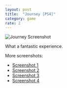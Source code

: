 ```yaml
---
layout: post
title:  "Journey [PS4]"
category: game
rate: 2
---
```


![Journey Screenshot](http://rmlewisuk.s3.amazonaws.com/Journey_20170204160100.jpg)

What a fantastic experience.

More screenshots:

- [Screenshot 1](http://rmlewisuk.s3.amazonaws.com/Journey_20170204162310.jpg)
- [Screenshot 2](http://rmlewisuk.s3.amazonaws.com/Journey_20170204173119.jpg)
- [Screenshot 3](http://rmlewisuk.s3.amazonaws.com/Journey_20170204173431.jpg)
- [Screenshot 4](http://rmlewisuk.s3.amazonaws.com/Journey_20170204174107.jpg)



